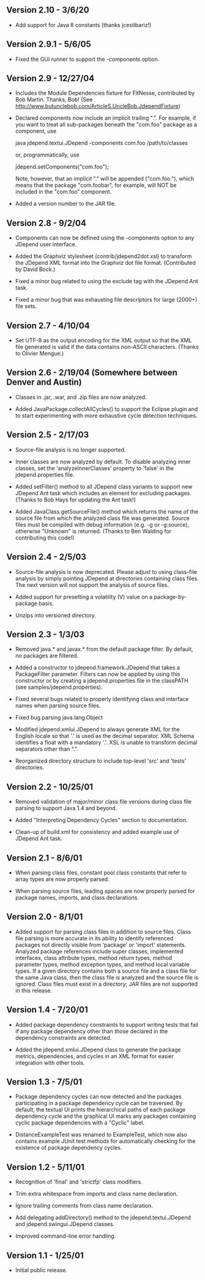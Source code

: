 ## Version 2.10 - 3/6/20

- Add support for Java 8 constants (thanks jcestibariz!)

## Version 2.9.1 - 5/6/05

- Fixed the GUI runner to support the -components option.

## Version 2.9 - 12/27/04

- Includes the Module Dependencies fixture for FitNesse, contributed
  by Bob Martin.  Thanks, Bob!
  (See http://www.butunclebob.com/ArticleS.UncleBob.JdependFixture)

- Declared components now include an implicit trailing ".".
  For example, if you want to treat all sub-packages beneath
  the "com.foo" package as a component, use

    java jdepend.textui.JDepend -components com.foo /path/to/classes

  or, programmatically, use

    jdepend.setComponents("com.foo");

  Note, however, that an implicit "." will be appended ("com.foo."),
  which means that the package "com.foobar", for example, will NOT be
  included in the "com.foo" component.

- Added a version number to the JAR file.

## Version 2.8 - 9/2/04

- Components can now be defined using the -components option to any
  JDepend user interface.

- Added the Graphviz stylesheet (contrib/jdepend2dot.xsl) to transform
  the JDepend XML format into the Graphviz dot file
  format. (Contributed by David Bock.)

- Fixed a minor bug related to using the exclude tag with the JDepend
  Ant task.

- Fixed a minor bug that was exhausting file descriptors for large
  (2000+) file sets.

## Version 2.7 - 4/10/04

- Set UTF-8 as the output encoding for the XML output so that the XML
  file generated is valid if the data contains non-ASCII
  characters. (Thanks to Olivier Mengue.)

## Version 2.6 - 2/19/04 (Somewhere between Denver and Austin)

- Classes in .jar, .war, and .zip files are now analyzed.

- Added JavaPackage.collectAllCycles() to support the Eclipse plugin
  and to start experimenting with more exhaustive cycle detection
  techniques.

## Version 2.5 - 2/17/03

- Source-file analysis is no longer supported.

- Inner classes are now analyzed by default. To disable analyzing
  inner classes, set the 'analyzeInnerClasses' property to 'false' in
  the jdepend.properties file.

- Added setFilter() method to all JDepend class variants to support
  new JDepend Ant task which includes an element for excluding
  packages. (Thanks to Bob Hays for updating the Ant task!)

- Added JavaClass.getSourceFile() method which returns the name of the
  source file from which the analyzed class file was generated. Source
  files must be compiled with debug information (e.g. -g or
  -g:source), otherwise "Unknown" is returned. (Thanks to Ben Walding
  for contributing this code!)

## Version 2.4 - 2/5/03

- Source-file analysis is now deprecated. Please adjust to using
  class-file analysis by simply pointing JDepend at directories
  containing class files. The next version will not support the
  analysis of source files.

- Added support for presetting a volatility (V) value on a
  package-by-package basis.

- Unzips into versioned directory.

## Version 2.3 - 1/3/03

- Removed java.* and javax.* from the default package filter. By
  default, no packages are filtered.

- Added a constructor to jdepend.framework.JDepend that takes a
  PackageFilter parameter. Filters can now be applied by using this
  constructor or by creating a jdepend.properties file in the
  classPATH (see samples/jdepend.properties).

- Fixed several bugs related to properly identifying class and
  interface names when parsing source files.

- Fixed bug parsing java.lang.Object

- Modified jdepend.xmlui.JDepend to always generate XML for the
  English locale so that '.' is used as the decimal separator. XML
  Schema identifies a float with a mandatory '.'.  XSL is unable to
  transform decimal separators other than ".".

- Reorganized directory structure to include top-level 'src' and
  'tests' directories.

## Version 2.2 - 10/25/01

- Removed validation of major/minor class file versions during class
  file parsing to support Java 1.4 and beyond.

- Added "Interpreting Dependency Cycles" section to documentation.

- Clean-up of build.xml for consistency and added example use of
  JDepend Ant task.

## Version 2.1 - 8/6/01

- When parsing class files, constant pool class constants that refer
  to array types are now properly parsed.

- When parsing source files, leading spaces are now properly parsed
  for package names, imports, and class declarations.

## Version 2.0 - 8/1/01

- Added support for parsing class files in addition to source files.
  Class file parsing is more accurate in its ability to identify
  referenced packages not directly visible from 'package' or 'import'
  statements. Analyzed package references include super classes,
  implemented interfaces, class attribute types, method return types,
  method parameter types, method exception types, and method local
  variable types. If a given directory contains both a source file and
  a class file for the same Java class, then the class file is
  analyzed and the source file is ignored. Class files must exist in a
  directory; JAR files are not supported in this release.

## Version 1.4 - 7/20/01

- Added package dependency constraints to support writing tests that
  fail if any package dependency other than those declared in the
  dependency constraints are detected.

- Added the jdepend.xmlui.JDepend class to generate the package
  metrics, dependencies, and cycles in an XML format for easier
  integration with other tools.

## Version 1.3 - 7/5/01

- Package dependency cycles can now detected and the packages
  participating in a package dependency cycle can be traversed. By
  default, the textual UI prints the hierarchical paths of each
  package dependency cycle and the graphical UI marks any packages
  containing cyclic package dependencies with a "Cyclic" label.

- DistanceExampleTest was renamed to ExampleTest, which now also
  contains example JUnit test methods for automatically checking for
  the existence of package dependency cycles.

## Version 1.2 - 5/11/01

- Recognition of 'final' and 'strictfp' class modifiers.

- Trim extra whitespace from imports and class name declaration.

- Ignore trailing comments from class name declaration.

- Add delegating addDirectory() method to  the jdepend.textui.JDepend
  and jdepend.swingui.JDepend classes.

- Improved command-line error handling.

## Version 1.1 - 1/25/01

- Initial public release.
